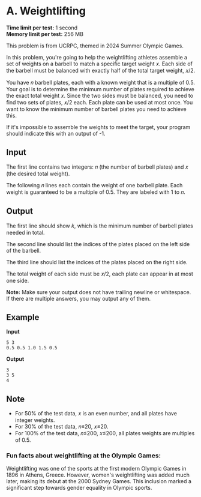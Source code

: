 # A. Weightlifting

**Time limit per test:** 1 second  
**Memory limit per test:** 256 MB  

This problem is from UCRPC, themed in 2024 Summer Olympic Games.

In this problem, you're going to help the weightlifting athletes assemble a set of weights on a barbell to match a specific target weight 𝑥. Each side of the barbell must be balanced with exactly half of the total target weight, 𝑥/2.

You have 𝑛 barbell plates, each with a known weight that is a multiple of 0.5. Your goal is to determine the minimum number of plates required to achieve the exact total weight 𝑥. Since the two sides must be balanced, you need to find two sets of plates, 𝑥/2 each. Each plate can be used at most once. You want to know the minimum number of barbell plates you need to achieve this.

If it's impossible to assemble the weights to meet the target, your program should indicate this with an output of -1.



## Input

The first line contains two integers: 𝑛 (the number of barbell plates) and 𝑥 (the desired total weight).  

The following 𝑛 lines each contain the weight of one barbell plate. Each weight is guaranteed to be a multiple of 0.5. They are labeled with 1 to 𝑛.



## Output

The first line should show 𝑘, which is the minimum number of barbell plates needed in total.

The second line should list the indices of the plates placed on the left side of the barbell.

The third line should list the indices of the plates placed on the right side.

The total weight of each side must be 𝑥/2, each plate can appear in at most one side.

**Note:** Make sure your output does not have trailing newline or whitespace.  
If there are multiple answers, you may output any of them.



## Example

**Input**
```
5 3
0.5 0.5 1.0 1.5 0.5
```

**Output**
```
3
3 5
4
```



## Note

- For 50% of the test data, 𝑥 is an even number, and all plates have integer weights.  
- For 30% of the test data, 𝑛≤20, 𝑥≤20.  
- For 100% of the test data, 𝑛≤200, 𝑥≤200, all plates weights are multiples of 0.5.



### Fun facts about weightlifting at the Olympic Games:

Weightlifting was one of the sports at the first modern Olympic Games in 1896 in Athens, Greece. However, women's weightlifting was added much later, making its debut at the 2000 Sydney Games. This inclusion marked a significant step towards gender equality in Olympic sports.
